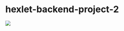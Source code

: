 # hexlet-backend-project-2

<p>
  <a href = "https://github.com/eifory/hexlet-backend-lvl2/actions">
    <img src="https://github.com/eifory/hexlet-backend-lvl2/workflows/Node%20CI/badge.svg?branch=master">
  </a>
</p>
